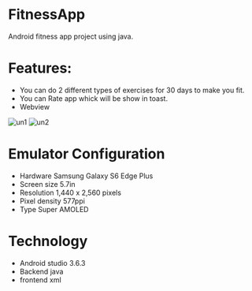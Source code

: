 # FitnessApp
Android fitness app project using java.

# Features:
- You can do 2 different types of exercises for 30 days to make you fit.
- You can Rate app whick will be show in toast.
- Webview

![un1](https://user-images.githubusercontent.com/65450291/84532608-f5e0a680-acff-11ea-8727-d52a2536fee5.png)
![un2](https://user-images.githubusercontent.com/65450291/84532614-f711d380-acff-11ea-9502-aab5c4e1040b.png)


# Emulator Configuration
- Hardware Samsung Galaxy S6 Edge Plus
- Screen size 5.7in
- Resolution 1,440 x 2,560 pixels
- Pixel density 577ppi
- Type Super AMOLED

# Technology
- Android studio 3.6.3
- Backend java
- frontend xml
